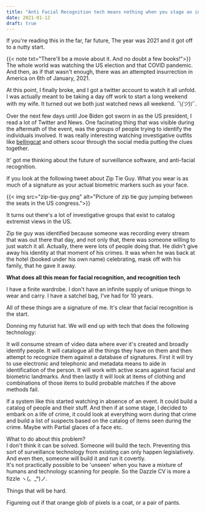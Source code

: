 ```yaml
---
title: "Anti Facial Recognition tech means nothing when you stage an insurrection."
date: 2021-01-12
draft: true
---
```


If you're reading this in the far, far future, The year was 2021 and it got off to a nutty start. 
<!--more-->
{{< note txt="There'll be a movie about it. And no doubt a few books!">}}
The whole world was watching the US election and that COVID pandemic. And then, as if that wasn't enough, there was an attempted insurrection in America on 6th of January, 2021. 

At this point, I finally broke, and I got a twitter account to watch it all unfold. I was actually meant to be taking a day off work to start a long weekend with my wife. It turned out we both just watched news all weekend. ¯\\_(ツ)_/¯. 

Over the next few days until Joe Biden got sworn in as the US president, I read a lot of Twitter and News. One facinating thing that was visible during the aftermath of the event, was the groups of people trying to identify the individuals involved. It was really interesting watching investigative outfits like [bellingcat](https://www.bellingcat.com/) and others scour through the social media putting the clues together.

It' got me thinking about the future of surveillance software, and anti-facial recognition. 

If you look at the following tweet about Zip Tie Guy. What you wear is as much of a signature as your actual biometric markers such as your face. 

{{< img src="zip-tie-guy.png" alt="Picture of zip tie guy jumping between the seats in the US congress.">}}

It turns out there's a lot of investigative groups that exist to catalog extremist views in the US.

Zip tie guy was identified because someone was recording every stream that was out there that day, and not only that, there was someone willing to just watch it all. Actually, there were lots of people doing that. He didn't give away his identity at that moment of his crimes. It was when he was back at the hotel (booked under his own name) celebrating, mask off with his family, that he gave it away.

**What does all this mean for facial recognition, and recognition tech**

I have a finite wardrobe. I don't have an infinite supply of unique things to wear and carry. I have a satchel bag, I've had for 10 years. 

All of these things are a signature of me. It's clear that facial recognition is the start. 


Donning my futurist hat. We will end up with tech that does the following technology:

It will consume stream of video data where ever it's created and broadly identify people.
It will catalogue all the things they have on them and then attempt to recognize them against a database of signatures. 
First it will try to use electronic and telephonic and metadata means to aide in identification of the person. 
It will work with active scans against facial and biometric landmarks. 
And then lastly it will look at items of clothing and combinations of those items to build probable matches if the above methods fail.

If a system like this started watching in absence of an event. It could build a catalog of people and their stuff. And then if at some stage, I decided to embark on a life of crime, it could look at everything worn during that crime and build a list of suspects based on the catalog of items seen during the crime. Maybe with Partial glaces of a face etc. 

What to do about this problem?  
I don't think it can be solved. Someone will build the tech. Preventing this sort of surveillance technology from existing can only happen legislatively. And even then, someone will build it and run it covertly.    
It's not practically possible to be 'unseen' when you have a mixture of humans and technology scanning for people. So the Dazzle CV is more a fizzle ヽ(。_°)ノ.

Things that will be hard. 

Figureing out if that orange glob of pixels is a coat, or a pair of pants. 